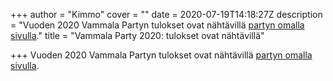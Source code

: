 +++
author = "Kimmo"
cover = ""
date = 2020-07-19T14:18:27Z
description = "Vuoden 2020 Vammala Partyn tulokset ovat nähtävillä [partyn omalla sivulla](/parties/2020-kimmo-korjaa-kotisivut/)."
title = "Vammala Party 2020: tulokset ovat nähtävillä"

+++
Vuoden 2020 Vammala Partyn tulokset ovat nähtävillä [partyn omalla sivulla](/parties/2020-kimmo-korjaa-kotisivut/ "Vammala Party 2020: Kimmo korjaa kotisivut").